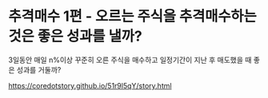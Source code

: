 추격매수 1편 - 오르는 주식을 추격매수하는 것은 좋은 성과를 낼까?
=====

3일동안 매일 n%이상 꾸준히 오른 주식을 매수하고 일정기간이 지난 후 매도했을 때 좋은 성과를 거둘까?

<a href='https://coredotstory.github.io/51r9l5qY/story.html'>https://coredotstory.github.io/51r9l5qY/story.html</a>